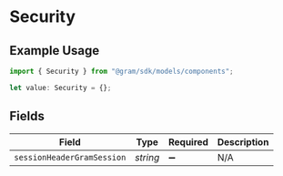 # Security

## Example Usage

```typescript
import { Security } from "@gram/sdk/models/components";

let value: Security = {};
```

## Fields

| Field                      | Type                       | Required                   | Description                |
| -------------------------- | -------------------------- | -------------------------- | -------------------------- |
| `sessionHeaderGramSession` | *string*                   | :heavy_minus_sign:         | N/A                        |